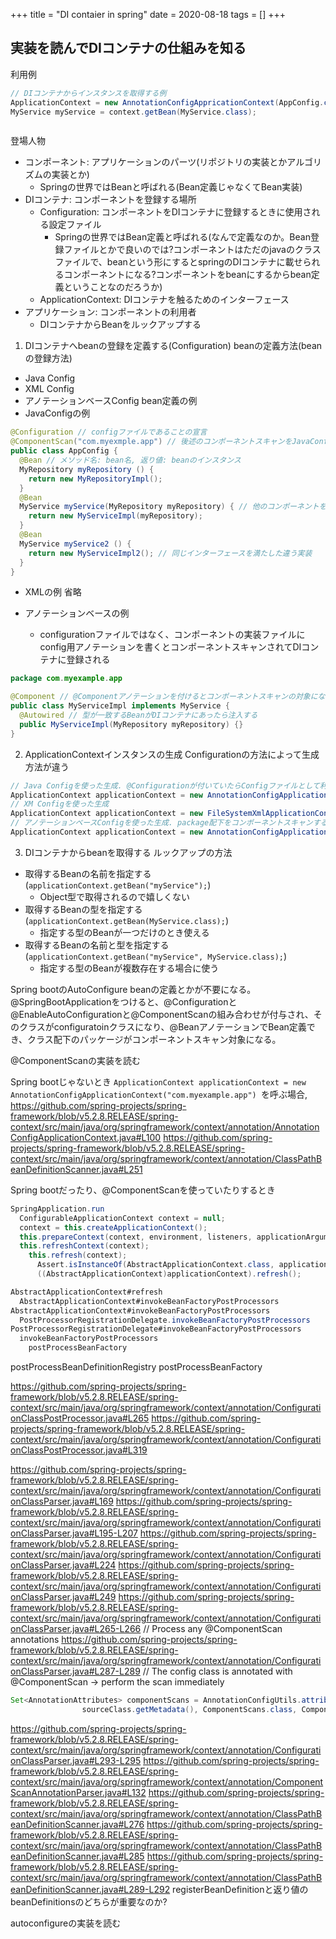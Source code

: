 +++
title = "DI contaier in spring"
date = 2020-08-18
tags = []
+++

## 実装を読んでDIコンテナの仕組みを知る
利用例
```java
// DIコンテナからインスタンスを取得する例
ApplicationContext = new AnnotationConfigAppricationContext(AppConfig.class);
MyService myService = context.getBean(MyService.class);
```

```
```

登場人物
* コンポーネント: アプリケーションのパーツ(リポジトリの実装とかアルゴリズムの実装とか)
  * Springの世界ではBeanと呼ばれる(Bean定義じゃなくてBean実装)
* DIコンテナ: コンポーネントを登録する場所
  * Configuration: コンポーネントをDIコンテナに登録するときに使用される設定ファイル
    * Springの世界ではBean定義と呼ばれる(なんで定義なのか。Bean登録ファイルとかで良いのでは?コンポーネントはただのjavaのクラスファイルで、beanという形にするとspringのDIコンテナに載せられるコンポーネントになる?コンポーネントをbeanにするからbean定義ということなのだろうか)
  * ApplicationContext: DIコンテナを触るためのインターフェース
* アプリケーション: コンポーネントの利用者
  * DIコンテナからBeanをルックアップする

1. DIコンテナへbeanの登録を定義する(Configuration)
beanの定義方法(beanの登録方法)
* Java Config
* XML Config
* アノテーションベースConfig
bean定義の例
* JavaConfigの例
```java
@Configuration // configファイルであることの宣言
@ComponentScan("com.myexmple.app") // 後述のコンポーネントスキャンをJavaConfigからも行える
public class AppConfig {
  @Bean // メソッド名: bean名, 返り値: beanのインスタンス
  MyRepository myRepository () {
    return new MyRepositoryImpl();
  }
  @Bean
  MyService myService(MyRepository myRepository) { // 他のコンポーネントを注入できる
    return new MyServiceImpl(myRepository);
  }
  @Bean
  MyService myService2 () {
    return new MyServiceImpl2(); // 同じインターフェースを満たした違う実装
  }
}
```
* XMLの例
省略

* アノテーションベースの例
  * configurationファイルではなく、コンポーネントの実装ファイルにconfig用アノテーションを書くとコンポーネントスキャンされてDIコンテナに登録される
```java
package com.myexample.app

@Component // @Componentアノテーションを付けるとコンポーネントスキャンの対象になる
public class MyServiceImpl implements MyService {
  @Autowired // 型が一致するBeanがDIコンテナにあったら注入する
  public MyServiceImpl(MyRepository myRepository) {}
}
```

2. ApplicationContextインスタンスの生成
Configurationの方法によって生成方法が違う
```java
// Java Configを使った生成. @Configurationが付いていたらConfigファイルとして利用する
ApplicationContext applicationContext = new AnnotationConfigApplicationContext(AppConfig.class);
// XM Configを使った生成
ApplicationContext applicationContext = new FileSystemXmlApplicationContext("./applicationContext.xml");
// アノテーションベースConfigを使った生成. package配下をコンポーネントスキャンする
ApplicationContext applicationContext = new AnnotationConfigApplicationContext("com.myexample.app")
```

3. DIコンテナからbeanを取得する
ルックアップの方法
* 取得するBeanの名前を指定する(`applicationContext.getBean("myService");`)
  * Object型で取得されるので嬉しくない
* 取得するBeanの型を指定する(`applicationContext.getBean(MyService.class);`)
  * 指定する型のBeanが一つだけのとき使える
* 取得するBeanの名前と型を指定する(`applicationContext.getBean("myService", MyService.class);`)
  * 指定する型のBeanが複数存在する場合に使う

Spring bootのAutoConfigure
beanの定義とかが不要になる。
@SpringBootApplicationをつけると、@Configurationと@EnableAutoConfigurationと@ComponentScanの組み合わせが付与され、そのクラスがconfiguratoinクラスになり、@BeanアノテーションでBean定義でき、クラス配下のパッケージがコンポーネントスキャン対象になる。

@ComponentScanの実装を読む

Spring bootじゃないとき
`ApplicationContext applicationContext = new AnnotationConfigApplicationContext("com.myexample.app")
`を呼ぶ場合,
https://github.com/spring-projects/spring-framework/blob/v5.2.8.RELEASE/spring-context/src/main/java/org/springframework/context/annotation/AnnotationConfigApplicationContext.java#L100
https://github.com/spring-projects/spring-framework/blob/v5.2.8.RELEASE/spring-context/src/main/java/org/springframework/context/annotation/ClassPathBeanDefinitionScanner.java#L251


Spring bootだったり、@ComponentScanを使っていたりするとき
```java
SpringApplication.run
  ConfigurableApplicationContext context = null;
  context = this.createApplicationContext();
  this.prepareContext(context, environment, listeners, applicationArguments, printedBanner);
  this.refreshContext(context);
    this.refresh(context);
      Assert.isInstanceOf(AbstractApplicationContext.class, applicationContext);
      ((AbstractApplicationContext)applicationContext).refresh();
```

```java
AbstractApplicationContext#refresh
  AbstractApplicationContext#invokeBeanFactoryPostProcessors
AbstractApplicationContext#invokeBeanFactoryPostProcessors
  PostProcessorRegistrationDelegate.invokeBeanFactoryPostProcessors
PostProcessorRegistrationDelegate#invokeBeanFactoryPostProcessors
  invokeBeanFactoryPostProcessors
    postProcessBeanFactory
```

postProcessBeanDefinitionRegistry
postProcessBeanFactory


https://github.com/spring-projects/spring-framework/blob/v5.2.8.RELEASE/spring-context/src/main/java/org/springframework/context/annotation/ConfigurationClassPostProcessor.java#L265
https://github.com/spring-projects/spring-framework/blob/v5.2.8.RELEASE/spring-context/src/main/java/org/springframework/context/annotation/ConfigurationClassPostProcessor.java#L319

https://github.com/spring-projects/spring-framework/blob/v5.2.8.RELEASE/spring-context/src/main/java/org/springframework/context/annotation/ConfigurationClassParser.java#L169
https://github.com/spring-projects/spring-framework/blob/v5.2.8.RELEASE/spring-context/src/main/java/org/springframework/context/annotation/ConfigurationClassParser.java#L195-L207
https://github.com/spring-projects/spring-framework/blob/v5.2.8.RELEASE/spring-context/src/main/java/org/springframework/context/annotation/ConfigurationClassParser.java#L224
https://github.com/spring-projects/spring-framework/blob/v5.2.8.RELEASE/spring-context/src/main/java/org/springframework/context/annotation/ConfigurationClassParser.java#L249
https://github.com/spring-projects/spring-framework/blob/v5.2.8.RELEASE/spring-context/src/main/java/org/springframework/context/annotation/ConfigurationClassParser.java#L265-L266
// Process any @ComponentScan annotations
https://github.com/spring-projects/spring-framework/blob/v5.2.8.RELEASE/spring-context/src/main/java/org/springframework/context/annotation/ConfigurationClassParser.java#L287-L289
// The config class is annotated with @ComponentScan -> perform the scan immediately
```java
Set<AnnotationAttributes> componentScans = AnnotationConfigUtils.attributesForRepeatable(
				sourceClass.getMetadata(), ComponentScans.class, ComponentScan.class);
```

https://github.com/spring-projects/spring-framework/blob/v5.2.8.RELEASE/spring-context/src/main/java/org/springframework/context/annotation/ConfigurationClassParser.java#L293-L295
https://github.com/spring-projects/spring-framework/blob/v5.2.8.RELEASE/spring-context/src/main/java/org/springframework/context/annotation/ComponentScanAnnotationParser.java#L132
https://github.com/spring-projects/spring-framework/blob/v5.2.8.RELEASE/spring-context/src/main/java/org/springframework/context/annotation/ClassPathBeanDefinitionScanner.java#L276
https://github.com/spring-projects/spring-framework/blob/v5.2.8.RELEASE/spring-context/src/main/java/org/springframework/context/annotation/ClassPathBeanDefinitionScanner.java#L285
https://github.com/spring-projects/spring-framework/blob/v5.2.8.RELEASE/spring-context/src/main/java/org/springframework/context/annotation/ClassPathBeanDefinitionScanner.java#L289-L292
registerBeanDefinitionと返り値のbeanDefinitionsのどちらが重要なのか?



autoconfigureの実装を読む
